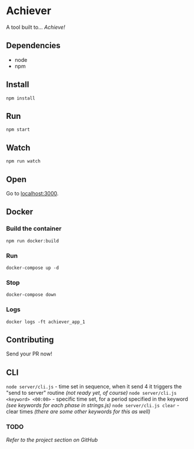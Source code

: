 # Achiever

A tool built to... _Achieve!_

## Dependencies

- node
- npm

## Install

```
npm install
```

## Run

```
npm start
```

## Watch

```
npm run watch
```

## Open

Go to [localhost:3000](http://localhost:3000).

## Docker

### Build the container

```
npm run docker:build
```

### Run

```
docker-compose up -d
```

### Stop

```
docker-compose down
```

### Logs

```
docker logs -ft achiever_app_1
```

## Contributing

Send your PR now!

## CLI

`node server/cli.js` - time set in sequence, when it send 4 it triggers the "send to server" routine _(not ready yet, of course)_
`node server/cli.js <keyword> <00:00>` - specific time set, for a period specified in the keyword _(see keywords for each phase in strings.js)_
`node server/cli.js clear` - clear times _(there are some other keywords for this as well)_

### TODO

_Refer to the project section on GitHub_